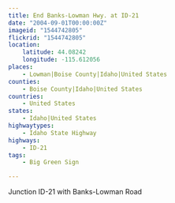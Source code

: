 ```yaml
---
title: End Banks-Lowman Hwy. at ID-21
date: "2004-09-01T00:00:00Z"
imageid: "1544742805"
flickrid: "1544742805"
location:
    latitude: 44.08242
    longitude: -115.612056
places:
    - Lowman|Boise County|Idaho|United States
counties:
    - Boise County|Idaho|United States
countries:
    - United States
states:
    - Idaho|United States
highwaytypes:
    - Idaho State Highway
highways:
    - ID-21
tags:
    - Big Green Sign

---
```

Junction ID-21 with Banks-Lowman Road